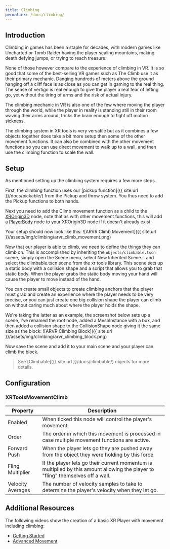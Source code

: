 ```yaml
---
title: Climbing
permalink: /docs/climbing/
---
```



## Introduction
Climbing in games has been a staple for decades, with modern games like Uncharted
or Tomb Raider having the player scaling mountains, making death defying jumps, or
trying to reach treasure.

None of those however compare to the experience of climbing in VR. It is so good
that some of the best-selling VR games such as The Climb use it as their primary
mechanic. Danging hundreds of meters above the ground hanging off a cliff face is
as close as you can get in gaming to the real thing. The sense of vertigo is real
enough to give the player a real fear of letting go, yet without the tiring of
arms and the risk of actual injury.

The climbing mechanic in VR is also one of the few where moving the player through
the world, while the player in reality is standing still in their room waving their
arms around, tricks the brain enough to fight off motion sickness.

The climbing system in XR tools is very versatile but as it combines a few objects
together does take a bit more setup then some of the other movement functions. It
can also be combined with the other movement functions so you can use direct movement
to walk up to a wall, and then use the climbing function to scale the wall.

## Setup
As mentioned setting up the climbing system requires a few more steps.

First, the climbing function uses our [pickup function]({{ site.url }}/docs/pickable/) from the Pickup and throw 
system. You thus need to add the Pickup functions to both hands.

Next you need to add the Climb movement function as a child to the [XROrigin3D](https://docs.godotengine.org/en/stable/classes/class_xrorigin3d.html) node,
note that as with other movement functions, this will add a [PlayerBody](https://godotvr.github.io/godot-xr-tools/docs/player_body/) node to your
XROrigin3D node if it doesn't already exist.

Your setup should now look like this:
![ARVR Climb Movement]({{ site.url }}/assets/img/climbing/arvr_climb_movement.png)

Now that our player is able to climb, we need to define the things they can climb
on. This is accomplished by inheriting the `objects/climbable.tscn` scene, 
simply open the Scene menu, select New Inherited Scene... and select the 
climbable.tscn scene from the xr tools library. This scene sets up a static
body with a collision shape and a script that allows you to grab that static body. 
When the player grabs the static body moving your hand will cause the player to 
move instead of the hand.

You can create small objects to create climbing anchors that the player must grab
and create an experience where the player needs to be very precise, or you can just
create one big collision shape the player can climb on without caring much about where
the player holds the shape.

We're taking the latter as an example, the screenshot below sets up a scene, I've
renamed the root node, added a MeshInstance with a box, and then added a collision
shape to the CollisionShape node giving it the same size as the block:
![ARVR Climbing Block]({{ site.url }}/assets/img/climbing/arvr_climbing_block.png)

Now save the scene and add it to your main scene and your player can climb the block.

> See [Climbable]({{ site.url }}/docs/climbable/) objects for more details.


## Configuration

### XRToolsMovementClimb

| Property      | Description                                                     |
| ------------- | --------------------------------------------------------------- |
| Enabled       | When ticked this node will control the player's movement.       |
| Order         | The order in which this movement is processed in case multiple movement functions are active.  |
| Forward Push  | When the player lets go they are pushed away from the object they were holding by this force  |
| Fling Multiplier  | If the player lets go their current momentum is multiplied by this amount allowing the player to "fling" themselves off a wall.  |
| Velocity Averages  | The number of velocity samples to take to determine the player's velocity when they let go.  |


## Additional Resources

The following videos show the creation of a basic XR Player with movement including climbing:
* [Getting Started](https://youtu.be/VrpySdMcdyw)
* [Advanced Movement](https://youtu.be/tTdaU57M-0s)
